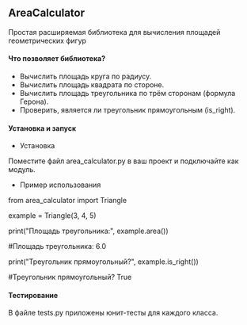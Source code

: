 ## AreaCalculator
Простая расширяемая библиотека для вычисления площадей геометрических фигур

#### Что позволяет библиотека?

- Вычислить площадь круга по радиусу.
- Вычислить площадь квадрата по стороне.
- Вычислить площадь треугольника по трём сторонам (формула Герона).
- Проверить, является ли треугольник прямоугольным (is_right).

####  Установка и запуск

- Установка

Поместите файл area_calculator.py в ваш проект и подключайте как модуль.
- Пример использования

from area_calculator import Triangle

example = Triangle(3, 4, 5)

print("Площадь треугольника:", example.area()) 

#Площадь треугольника: 6.0

print("Треугольник прямоугольный?", example.is_right()) 

#Треугольник прямоугольный? True

#### Тестирование

В файле tests.py приложены юнит-тесты для каждого класса.